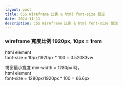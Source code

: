 ```yaml
---
layout: post
title: CSS Wireframe 比例 & html font-size 設定
date: 2024-11-11
description: CSS Wireframe 比例 & html font-size 設定
---
```


### wireframe 寬度比例 1920px, 10px = 1rem
html element<br>
font-size = 10px/1920px * 100 = 0.52083vw

視窗最小寬度 min-width = 1280px 時，<br>
html element<br>
font-size = 1280px/1920px * 100 = 66.6px